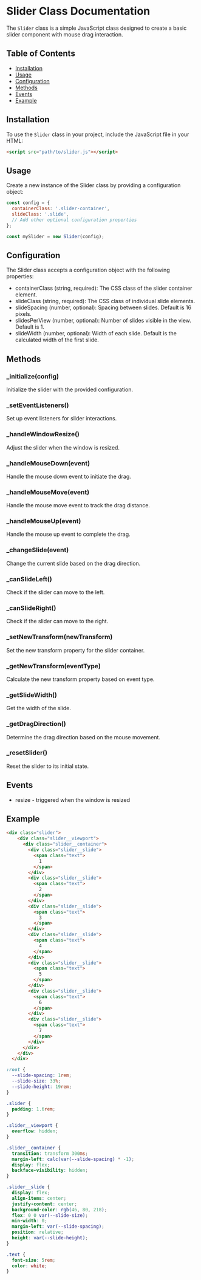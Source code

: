 # Slider Class Documentation

The `Slider` class is a simple JavaScript class designed to create a basic slider component with mouse drag interaction.

## Table of Contents
- [Installation](#installation)
- [Usage](#usage)
- [Configuration](#configuration)
- [Methods](#methods)
- [Events](#events)
- [Example](#example)

## Installation

To use the `Slider` class in your project, include the JavaScript file in your HTML:

```html
<script src="path/to/slider.js"></script>
```

## Usage

Create a new instance of the Slider class by providing a configuration object:

```js
const config = {
  containerClass: '.slider-container',
  slideClass: '.slide',
  // Add other optional configuration properties
};

const mySlider = new Slider(config);
```

## Configuration

The Slider class accepts a configuration object with the following properties:

- containerClass (string, required): The CSS class of the slider container element.
- slideClass (string, required): The CSS class of individual slide elements.
- slideSpacing (number, optional): Spacing between slides. Default is 16 pixels.
- slidesPerView (number, optional): Number of slides visible in the view. Default is 1.
- slideWidth (number, optional): Width of each slide. Default is the calculated width of the first slide.

## Methods

### _initialize(config)

Initialize the slider with the provided configuration.

### _setEventListeners()

Set up event listeners for slider interactions.

### _handleWindowResize()

Adjust the slider when the window is resized.

### _handleMouseDown(event)

Handle the mouse down event to initiate the drag.

### _handleMouseMove(event)

Handle the mouse move event to track the drag distance.

### _handleMouseUp(event)

Handle the mouse up event to complete the drag.

### _changeSlide(event)

Change the current slide based on the drag direction.

### _canSlideLeft()

Check if the slider can move to the left.

### _canSlideRight()

Check if the slider can move to the right.

### _setNewTransform(newTransform)

Set the new transform property for the slider container.

### _getNewTransform(eventType) 

Calculate the new transform property based on event type.

### _getSlideWidth()

Get the width of the slide.

### _getDragDirection()

Determine the drag direction based on the mouse movement.

### _resetSlider()

Reset the slider to its initial state.

## Events

- resize - triggered when the window is resized

## Example

```html
<div class="slider">
    <div class="slider__viewport">
      <div class="slider__container">
        <div class="slider__slide">
          <span class="text">
            1
          </span>
        </div>
        <div class="slider__slide">
          <span class="text">
            2
          </span>
        </div>
        <div class="slider__slide">
          <span class="text">
            3
          </span>
        </div>
        <div class="slider__slide">
          <span class="text">
            4
          </span>
        </div>
        <div class="slider__slide">
          <span class="text">
            5
          </span>
        </div>
        <div class="slider__slide">
          <span class="text">
            6
          </span>
        </div>
        <div class="slider__slide">
          <span class="text">
            7
          </span>
        </div>
      </div>
    </div>
  </div>
```

```css
:root {
  --slide-spacing: 1rem;
  --slide-size: 33%;
  --slide-height: 19rem;
}

.slider {
  padding: 1.6rem;
}

.slider__viewport {
  overflow: hidden;
}

.slider__container {
  transition: transform 300ms;
  margin-left: calc(var(--slide-spacing) * -1);
  display: flex;
  backface-visibility: hidden;
}

.slider__slide {
  display: flex;
  align-items: center;
  justify-content: center;
  background-color: rgb(46, 80, 218);
  flex: 0 0 var(--slide-size);
  min-width: 0;
  margin-left: var(--slide-spacing);
  position: relative;
  height: var(--slide-height);
}

.text {
  font-size: 5rem;
  color: white;
}
```
